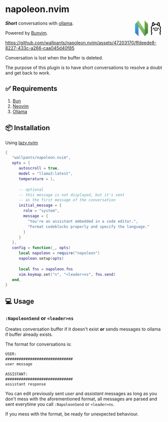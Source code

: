 # napoleon.nvim

[<img src="/docs/ollama.png" height="50px" align="right" />](https://ollama.com/)
[<img src="/docs/nvim.svg" height="50px" align="right" />](https://neovim.io/)

**_Short_** conversations with [ollama](https://ollama.com/).

Powered by [Bunvim](https://github.com/wallpants/bunvim).

https://github.com/wallpants/napoleon.nvim/assets/47203170/ffdeede8-8227-433c-a266-caa045d40f85

Conversation is lost when the buffer is deleted.

The purpose of this plugin is to have short conversations to
resolve a doubt and get back to work.

<!-- https://github.com/wallpants/ghost-text.nvim/assets/47203170/6976a5e3-3ac4-44bb-a45b-8b5dc5bd894f -->

## ✅ Requirements

1. [Bun](https://bun.sh)
2. [Neovim](https://neovim.io)
3. [Ollama](https://www.ollama.com/)

## 📦 Installation

Using <a href="https://github.com/folke/lazy.nvim">lazy.nvim</a>

```lua
{
   "wallpants/napoleon.nvim",
   opts = {
      autoscroll = true,
      model = "llama3:latest",
      temperature = 1,

      -- optional
      -- this message is not displayed, but it's sent
      -- as the first message of the conversation
      initial_message = {
        role = "system",
        message = {
          "You're an assistant embedded in a code editor.",
          "Format codeblocks properly and specify the language."
        }
      }
   },
   config = function(_, opts)
      local napoleon = require("napoleon")
      napoleon.setup(opts)

      local fns = napoleon.fns
      vim.keymap.set("n", "<leader>ns", fns.send)
   end,
}
```

## 💻 Usage

### `:NapoleonSend` or `<leader>ns`

Creates conversation buffer if it doesn't exist **_or_** sends messages
to ollama if buffer already exists.

The format for conversations is:

```
USER:
##############################
user message

ASSISTANT:
##############################
assistant response
```

You can edit previously sent _user_ and _assistant_ messages as long as you don't mess
with the aforementioned format, all messages are parsed and sent everytime you call
`:NapoleonSend` or `<leader>ns`.

If you mess with the format, be ready for unexpected behaviour.
